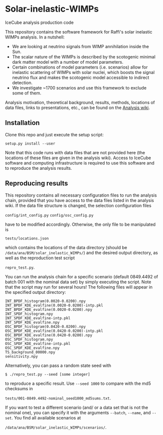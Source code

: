 # Solar-inelastic-WIMPs
IceCube analysis production code

This repository contains the software framework for Raffi's solar inelastic WIMPs analysis. In a nutshell:

- We are looking at neutrino signals from WIMP annihilation inside the Sun.
- The scalar nature of the WIMPs is described by the scotogenic minimal dark matter model with a number of model parameters.
- Certain combinations of model parameters (i.e. scenarios) allow for inelastic scattering of WIMPs with solar nuclei, which boosts the signal neutrino flux and makes the scotogenic model accessible to indirect detection.
- We investigate ~1700 scenarios and use this framework to exclude some of them.

Analysis motivation, theoretical background, results, methods, locations of data files, links to presentations, etc., can be found on the [Analysis wiki](https://wiki.icecube.wisc.edu/index.php/Solar_inelastic_WIMPs_analysis).


## Installation

Clone this repo and just execute the setup script:

`setup.py install --user`

Note that this code runs with data files that are not provided here (the locations of these files are given in the analysis wiki). Access to IceCube software and computing infrastructure is required to use this software and to reproduce the analysis results.


## Reproducing results

This repository contains all necessary configuration files to run the analysis chain, provided that you have access to the data files listed in the analysis wiki. If the data file structure is changed, the selection configuration files

`config/int_config.py`
`config/osc_config.py`

have to be modified accordingly. Otherwise, the only file to be manipulated is

`tests/locations.json`

which contains the locations of the data directory (should be `/data/ana/BSM/solar_inelastic_WIMPs/`) and the desired output directory, as well as the reproduction test script

`repro_test.py`.

You can run the analysis chain for a specific scenario (default 0849.4492 of batch 001 with the nominal data set) by simply executing the script. Note that the script may run for several hours! The following files will appear in the specified output directory:

```
INT_BPDF_histogram(0.0020-0.0200).npy
INT_BPDF_KDE_evalfine(0.0020-0.0200)-intp.pkl
INT_BPDF_KDE_evalfine(0.0020-0.0200).npy
INT_SPDF_histogram.npy
INT_SPDF_KDE_evalfine-intp.pkl
INT_SPDF_KDE_evalfine.npy
OSC_BPDF_histogram(0.0420-0.0200).npy
OSC_BPDF_KDE_evalfine(0.0420-0.0200)-intp.pkl
OSC_BPDF_KDE_evalfine(0.0420-0.0200).npy
OSC_SPDF_histogram.npy
OSC_SPDF_KDE_evalfine-intp.pkl
OSC_SPDF_KDE_evalfine.npy
TS_background_00000.npy
sensitivity.npy
```

Alternatively, you can pass a random state seed with

`$ ./repro_test.py --seed [some integer]`

to reproduce a specific result. Use `--seed 1000` to compare with the
md5 checksums in

`tests/001-0849.4492-nominal_seed1000_md5sums.txt`.

If you want to test a different scenario (and/ or a data set that is not the nominal one), you can specify it with the arguments `--batch`, `--name`, and `--set`. You find all available scenarios at

`/data/ana/BSM/solar_inelastic_WIMPs/scenarios/`.
